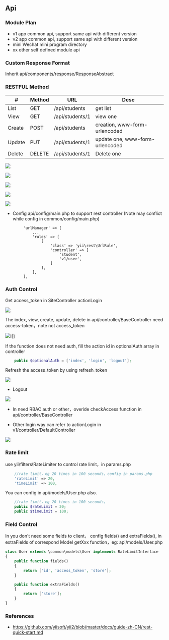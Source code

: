 Api
-------


### Module Plan

- v1 app common api, support same api with different version
- v2 app common api, support same api with different version
- mini Wechat mini program directory
- xx other self defined module api


### Custom Response Format

Inherit api/components/response/ResponseAbstract


### RESTFUL Method
 
|  #   | Method  | URL  | Desc  |
|  ----  | ----  |  ---- |  ---- |
| List  | GET | /api/students | get list |
| View  | GET | /api/students/1 | view one |
| Create  | POST | /api/students | creation, www-form-urlencoded |
| Update  | PUT | /api/students/1 | update one, www-form-urlencoded |
| Delete  | DELETE | /api/students/1 | Delete one |


![](images/api-rest-index.png)

![](images/api-rest-view.png)

![](images/api-rest-post.png)

![](images/api-rest-put.png)

![](images/api-rest-delete.png)

- Config api/config/main.php to support rest controller (Note may conflict while config in common/config/main.php)

```
        'urlManager' => [
            ...
            'rules' => [
                [
                    'class' => 'yii\rest\UrlRule',
                    'controller' => [
                        'student',
                        'v1/user',
                    ]
                ],
            ],
        ],
```

### Auth Control

Get access_token in SiteController actionLogin

![](images/api-login.png)

The index, view, create, update, delete in api/controller/BaseController need access-token，note not access_token

![](images/api-access-token.png)![]

If the function does not need auth, fill the action id in optionalAuth array in controller

```php
    public $optionalAuth = ['index', 'login', 'logout'];
```

Refresh the access_token by using refresh_token

![](images/api-refresh-token.png)


- Logout

![](images/api-logout.png)

- In need RBAC auth or other，overide checkAccess function in api/controller/BaseController

- Other login way can refer to actionLogin in v1/controller/DefaultController

![](images/api-login-email.png)

### Rate limit

use yii\filters\RateLimiter to control rate limit，in params.php

```php
    //rate limit，eg 20 times in 100 seconds，config in params.php
    'rateLimit' => 20,
    'timeLimit' => 100,
```

You can config in api/models/User.php also.

```php
    //rate limit，eg 20 times in 100 seconds，
    public $rateLimit = 20;
    public $timeLimit = 100;

```

### Field Control

In you don't need some fields to client， config fields() and extraFields(), in extraFields of correspond Model getXxx function，eg: api/models/User.php

```php
class User extends \common\models\User implements RateLimitInterface
{
    public function fields()
    {
        return ['id', 'access_token', 'store'];
    }

    public function extraFields()
    {
        return ['store'];
    }
}
```





### References

- https://github.com/yiisoft/yii2/blob/master/docs/guide-zh-CN/rest-quick-start.md
